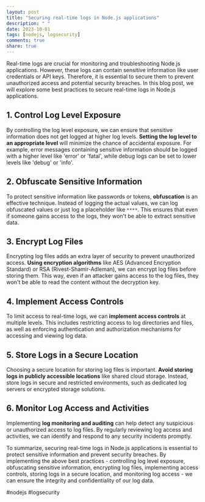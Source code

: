```yaml
---
layout: post
title: "Securing real-time logs in Node.js applications"
description: " "
date: 2023-10-01
tags: [nodejs, logsecurity]
comments: true
share: true
---
```


Real-time logs are crucial for monitoring and troubleshooting Node.js applications. However, these logs can contain sensitive information like user credentials or API keys. Therefore, it is essential to secure them to prevent unauthorized access and potential security breaches. In this blog post, we will explore some best practices to secure real-time logs in Node.js applications.

## 1. Control Log Level Exposure

By controlling the log level exposure, we can ensure that sensitive information does not get logged at higher log levels. **Setting the log level to an appropriate level** will minimize the chance of accidental exposure. For example, error messages containing sensitive information should be logged with a higher level like 'error' or 'fatal', while debug logs can be set to lower levels like 'debug' or 'info'.

## 2. Obfuscate Sensitive Information

To protect sensitive information like passwords or tokens, **obfuscation** is an effective technique. Instead of logging the actual values, we can log obfuscated values or just log a placeholder like `****`. This ensures that even if someone gains access to the logs, they won't be able to extract sensitive data.

## 3. Encrypt Log Files

Encrypting log files adds an extra layer of security to prevent unauthorized access. **Using encryption algorithms** like AES (Advanced Encryption Standard) or RSA (Rivest-Shamir-Adleman), we can encrypt log files before storing them. This way, even if an attacker gains access to the log files, they won't be able to read the content without the decryption key.

## 4. Implement Access Controls

To limit access to real-time logs, we can **implement access controls** at multiple levels. This includes restricting access to log directories and files, as well as enforcing authentication and authorization mechanisms for accessing and viewing log data.

## 5. Store Logs in a Secure Location

Choosing a secure location for storing log files is important. **Avoid storing logs in publicly accessible locations** like shared cloud storage. Instead, store logs in secure and restricted environments, such as dedicated log servers or encrypted storage solutions.

## 6. Monitor Log Access and Activities

Implementing **log monitoring and auditing** can help detect any suspicious or unauthorized access to log files. By regularly reviewing log access and activities, we can identify and respond to any security incidents promptly.

To summarize, securing real-time logs in Node.js applications is essential to protect sensitive information and prevent security breaches. By implementing the above best practices - controlling log level exposure, obfuscating sensitive information, encrypting log files, implementing access controls, storing logs in a secure location, and monitoring log access - we can ensure the integrity and confidentiality of our log data.

#nodejs #logsecurity
